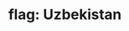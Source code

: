 ---
layout: smileys&emotion
title: "flag: Uzbekistan"
emoji: flag_uzbekistan
permalink: 🇺🇿.html
image: assets/img/3moji/flag_uzbekistan.png
---